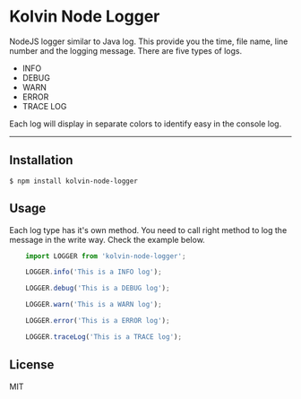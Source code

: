 Kolvin Node Logger
==============

NodeJS logger similar to Java log. This provide you the time, file name, line number and the logging message. There are five types of logs.
* INFO
* DEBUG
* WARN
* ERROR
* TRACE LOG

Each log will display in separate colors to identify easy in the console log.

-------------

## Installation
    $ npm install kolvin-node-logger

## Usage
Each log type has it's own method. You need to call right method to log the message in the write way. Check the example below.
```js
    import LOGGER from 'kolvin-node-logger';

    LOGGER.info('This is a INFO log');

    LOGGER.debug('This is a DEBUG log');

    LOGGER.warn('This is a WARN log');

    LOGGER.error('This is a ERROR log');

    LOGGER.traceLog('This is a TRACE log');
```
## License
MIT


